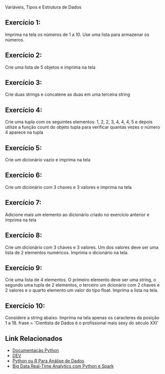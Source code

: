 Variáveis, Tipos e Estrutura de Dados

## Exercício 1:
Imprima na tela os números de 1 a 10. Use uma lista para armazenar os números.

## Exercício 2:
Crie uma lista de 5 objetos e imprima na tela

## Exercício 3:
Crie duas strings e concatene as duas em uma terceira string

## Exercício 4:
Crie uma tupla com os seguintes elementos: 1, 2, 2, 3, 4, 4, 4, 5 e depois utilize a função count do objeto tupla para verificar quantas vezes o número 4 aparece na tupla

## Exercício 5:
Crie um dicionário vazio e imprima na tela

## Exercício 6:
Crie um dicionário com 3 chaves e 3 valores e imprima na tela

## Exercício 7:
Adicione mais um elemento ao dicionário criado no exercício anterior e imprima na tela

## Exercício 8:
Crie um dicionário com 3 chaves e 3 valores. Um dos valores deve ser uma lista de 2 elementos numéricos.  Imprima o dicionário na tela.

## Exercício 9:
Crie uma lista de 4 elementos. O primeiro elemento deve ser uma string, o segundo uma tupla de 2 elementos, o terceiro um dcionário com 2 chaves e 2 valores e o quarto elemento um valor do tipo float. Imprima a lista na tela.

## Exercício 10:
Considere a string abaixo. Imprima na tela apenas os caracteres da posição 1 a 18.
frase = 'Cientista de Dados é o profissional mais sexy do século XXI'

## Link Relacionados
- [Documentação Python](https://docs.python.org/release/3.6.4/Python)
- [DEV](https://www.python.org/dev/)
- [Python ou R Para Análise de Dados](http://www.cienciaedados.com/r-ou-python-para-analise-de-dados/)
- [Big Data Real-Time Analytics com Python e Spark](https://www.toptal.com/developers/sorting-algorithmshttps://www.datascienceacademy.com.br/pages/curso-big-data-com-python-e-spark)
